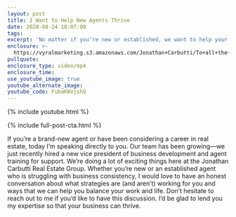 ```yaml
---
layout: post
title: I Want to Help New Agents Thrive
date: 2020-08-24 18:07:00
tags:
excerpt: 'No matter if you’re new or established, we want to help your business grow.'
enclosure: >-
  https://vyralmarketing.s3.amazonaws.com/Jonathan+Carbutti/To+all+the+New+Agents+in+the+CT+Real+Estate+Market.mp4
pullquote:
enclosure_type: video/mp4
enclosure_time:
use_youtube_image: true
youtube_alternate_image:
youtube_code: FubaKWVjshQ
---
```


{% include youtube.html %}

{% include full-post-cta.html %}

If you’re a brand-new agent or have been considering a career in real estate, today I’m speaking directly to you. Our team has been growing—we just recently hired a new vice president of business development and agent training for support. We’re doing a lot of exciting things here at the Jonathan Carbutti Real Estate Group. Whether you’re new or an established agent who is struggling with business consistency, I would love to have an honest conversation about what strategies are (and aren’t) working for you and ways that we can help you balance your work and life. Don’t hesitate to reach out to me if you’d like to have this discussion. I’d be glad to lend you my expertise so that your business can thrive.
